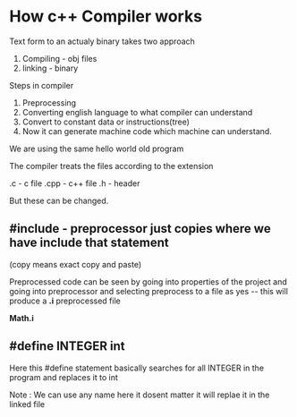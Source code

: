 # How c++ Compiler works

Text form to an actualy binary takes two approach

1. Compiling - obj files
2. linking - binary

Steps in compiler

1. Preprocessing
2. Converting english language to what compiler can understand
3. Convert to constant data or instructions(tree)
4. Now it can generate machine code which machine can understand.

We are using the same hello world old program

The compiler treats the files according to the extension

.c - c file
.cpp - c++ file
.h - header

But these can be changed.

## #include - preprocessor just copies where we have include that statement

(copy means exact copy and paste)

Preprocessed code can be seen by going into properties of the project and going into preprocessor and selecting preprocess to a file as yes -- this will produce a <b>.i</b> preprocessed file

<b>Math.i</b>

## #define INTEGER int

Here this #define statement basically searches for all INTEGER in the program and replaces it to int

Note : We can use any name here it dosent matter it will replae it in the linked file

